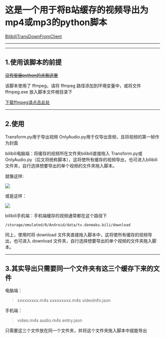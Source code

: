# 这是一个用于将B站缓存的视频导出为mp4或mp3的python脚本


[BilibiliTransDownFromClient](https://github.com/unmenyo/BilibiliTransDownFromClient)

---
---

## 1.使用该脚本的前提

[~~没有安装python的点我这里~~](https://www.python.org/)

该脚本使用了 ffmpeg，请将 ffmpeg 路径添加到环境变量中，或将文件 ffmpeg.exe 放入脚本文件根目录下

[下载ffmpeg请点击此处](https://ffmpeg.org/)

---

## 2.使用

Transform.py用于导出视频
OnlyAudio.py用于仅导出音频，且将视频的第一帧作为封面

bilibili电脑端：将缓存的视频所在文件夹bilibili直接拖入 Transform.py或OnlyAudio.py（后文将统称脚本），这将使所有缓存的视频导出，也可进入bilibili文件夹，自行选择想要导出的单个视频的文件夹拖入脚本。

就像这样:

![](https://picx.zhimg.com/v2-885a966c1ae3b85fe540ce58992a751f_r.jpg)

或是这样：

![](https://pic4.zhimg.com/v2-95cc6ea80717bf58c8a4dfa625ca69a7_r.jpg)

bilibili手机端：手机端缓存的视频通常都在这个路径下 

    /storage/emulated/0/Android/data/tv.danmaku.bili/download

同上，使用时将 download 文件夹直接拖入脚本中，这将使所有缓存的视频导出，也可进入 download 文件夹，自行选择想要导出的单个视频的文件夹拖入脚本。

---

## 3.其实导出只需要同一个文件夹有这三个缓存下来的文件
电脑端：

>xxxxxxxxx.m4s
>xxxxxxxxx.m4s
>videoInfo.json

手机端：

>video.m4s
>audio.m4s
>entry.json

只需要这三个文件放在同一个文件夹，并将这个文件夹拖入脚本中就能导出